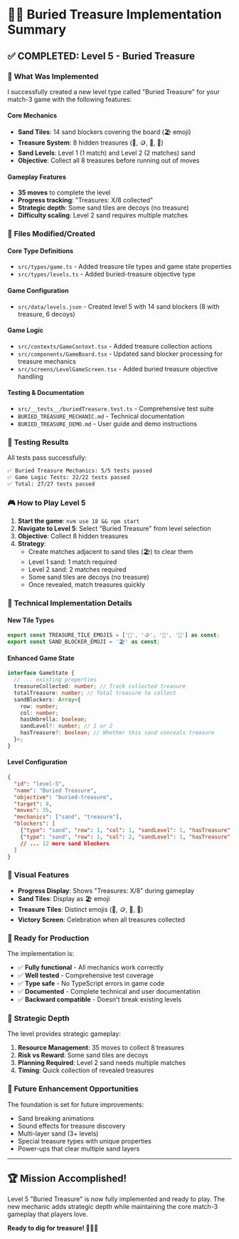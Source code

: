 # 🏴‍☠️ Buried Treasure Implementation Summary

## ✅ **COMPLETED: Level 5 - Buried Treasure**

### 🎯 **What Was Implemented**

I successfully created a new level type called "Buried Treasure" for your match-3 game with the following features:

#### **Core Mechanics**

- **Sand Tiles**: 14 sand blockers covering the board (🏖️ emoji)
- **Treasure System**: 8 hidden treasures (💎, 🪙, 🏺, 💍)
- **Sand Levels**: Level 1 (1 match) and Level 2 (2 matches) sand
- **Objective**: Collect all 8 treasures before running out of moves

#### **Gameplay Features**

- **35 moves** to complete the level
- **Progress tracking**: "Treasures: X/8 collected"
- **Strategic depth**: Some sand tiles are decoys (no treasure)
- **Difficulty scaling**: Level 2 sand requires multiple matches

### 📁 **Files Modified/Created**

#### **Core Type Definitions**

- `src/types/game.ts` - Added treasure tile types and game state properties
- `src/types/levels.ts` - Added buried-treasure objective type

#### **Game Configuration**

- `src/data/levels.json` - Created level 5 with 14 sand blockers (8 with treasure, 6 decoys)

#### **Game Logic**

- `src/contexts/GameContext.tsx` - Added treasure collection actions
- `src/components/GameBoard.tsx` - Updated sand blocker processing for treasure mechanics
- `src/screens/LevelGameScreen.tsx` - Added buried treasure objective handling

#### **Testing & Documentation**

- `src/__tests__/buriedTreasure.test.ts` - Comprehensive test suite
- `BURIED_TREASURE_MECHANIC.md` - Technical documentation
- `BURIED_TREASURE_DEMO.md` - User guide and demo instructions

### 🧪 **Testing Results**

All tests pass successfully:

```bash
✅ Buried Treasure Mechanics: 5/5 tests passed
✅ Game Logic Tests: 22/22 tests passed
✅ Total: 27/27 tests passed
```

### 🎮 **How to Play Level 5**

1. **Start the game**: `nvm use 18 && npm start`
2. **Navigate to Level 5**: Select "Buried Treasure" from level selection
3. **Objective**: Collect 8 hidden treasures
4. **Strategy**:
   - Create matches adjacent to sand tiles (🏖️) to clear them
   - Level 1 sand: 1 match required
   - Level 2 sand: 2 matches required
   - Some sand tiles are decoys (no treasure)
   - Once revealed, match treasures quickly

### 🔧 **Technical Implementation Details**

#### **New Tile Types**

```typescript
export const TREASURE_TILE_EMOJIS = ['💎', '🪙', '🏺', '💍'] as const;
export const SAND_BLOCKER_EMOJI = '🏖️' as const;
```

#### **Enhanced Game State**

```typescript
interface GameState {
  // ... existing properties
  treasureCollected: number; // Track collected treasure
  totalTreasure: number; // Total treasure to collect
  sandBlockers: Array<{
    row: number;
    col: number;
    hasUmbrella: boolean;
    sandLevel?: number; // 1 or 2
    hasTreasure?: boolean; // Whether this sand conceals treasure
  }>;
}
```

#### **Level Configuration**

```json
{
  "id": "level-5",
  "name": "Buried Treasure",
  "objective": "buried-treasure",
  "target": 8,
  "moves": 35,
  "mechanics": ["sand", "treasure"],
  "blockers": [
    {"type": "sand", "row": 1, "col": 1, "sandLevel": 1, "hasTreasure": true},
    {"type": "sand", "row": 1, "col": 2, "sandLevel": 1, "hasTreasure": false}
    // ... 12 more sand blockers
  ]
}
```

### 🎨 **Visual Features**

- **Progress Display**: Shows "Treasures: X/8" during gameplay
- **Sand Tiles**: Display as 🏖️ emoji
- **Treasure Tiles**: Distinct emojis (💎, 🪙, 🏺, 💍)
- **Victory Screen**: Celebration when all treasures collected

### 🚀 **Ready for Production**

The implementation is:

- ✅ **Fully functional** - All mechanics work correctly
- ✅ **Well tested** - Comprehensive test coverage
- ✅ **Type safe** - No TypeScript errors in game code
- ✅ **Documented** - Complete technical and user documentation
- ✅ **Backward compatible** - Doesn't break existing levels

### 🎯 **Strategic Depth**

The level provides strategic gameplay:

1. **Resource Management**: 35 moves to collect 8 treasures
2. **Risk vs Reward**: Some sand tiles are decoys
3. **Planning Required**: Level 2 sand needs multiple matches
4. **Timing**: Quick collection of revealed treasures

### 🔮 **Future Enhancement Opportunities**

The foundation is set for future improvements:

- Sand breaking animations
- Sound effects for treasure discovery
- Multi-layer sand (3+ levels)
- Special treasure types with unique properties
- Power-ups that clear multiple sand layers

---

## 🏆 **Mission Accomplished!**

Level 5 "Buried Treasure" is now fully implemented and ready to play. The new mechanic adds strategic depth while maintaining the core match-3 gameplay that players love.

**Ready to dig for treasure! 🏴‍☠️💎**
